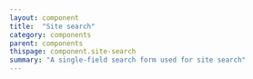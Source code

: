 ```yaml
---
layout: component
title:  "Site search"
category: components
parent: components
thispage: component.site-search
summary: "A single-field search form used for site search"
---
```

